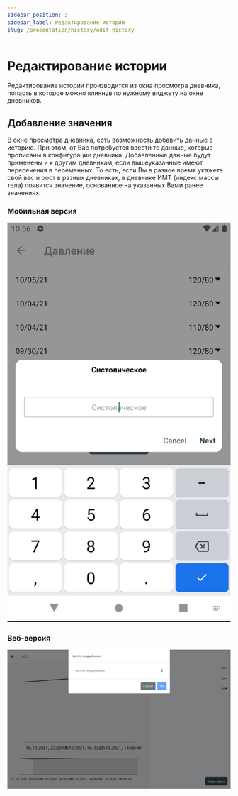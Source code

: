```yaml
---
sidebar_position: 3
sidebar_label: Редактирование истории
slug: /presentation/history/edit_history
---
```


# Редактирование истории

Редактирование истории производится из окна просмотра дневника, попасть в которое можно кликнув по нужному виджету на окне дневников.

## Добавление значения

В окне просмотра дневника, есть возможность добавить данные в историю. При этом, от Вас потребуется ввести те данные, которые прописаны в конфигурации дневника. Добавленные данные будут применены и к другим дневникам, если вышеуказанные имеют пересечения в переменных. То есть, если Вы в разное время укажете свой вес и рост в разных дневниках, в дневнике ИМТ (индекс массы тела) появится значение, основанное на указанных Вами ранее значениях.

### Мобильная версия <span class="pin mobile"></span>

<div align="center"><img type="imgscreen" src="/img/presentation/diary/phone/diaryAdd.png"/></div>

### Веб-версия <span class="pin web"></span>

<div align="center"><img type="imgscreen" src="/img/presentation/diary/web/diaryAdd.png"/></div>
